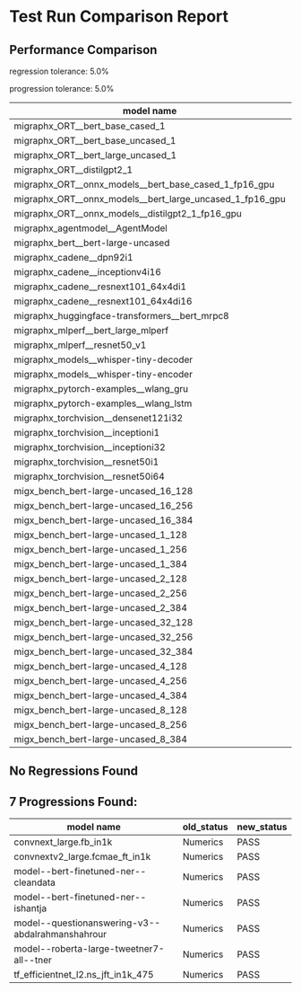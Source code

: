 # Test Run Comparison Report

## Performance Comparison

regression tolerance: 5.0%

progression tolerance: 5.0%

|model name|exit_status|analysis|old_time_ms|new_time_ms|change_ms|percent_change|
|---|---|---|---|---|---|---|
|migraphx_ORT__bert_base_cased_1|PASS|within tol|115.6028|114.8953|-0.7075|-0.61%|
|migraphx_ORT__bert_base_uncased_1|PASS|within tol|118.1862|116.0267|-2.1595|-1.83%|
|migraphx_ORT__bert_large_uncased_1|PASS|within tol|518.0625|524.326|6.2636|1.21%|
|migraphx_ORT__distilgpt2_1|PASS|within tol|69.5671|68.4047|-1.1623|-1.67%|
|migraphx_ORT__onnx_models__bert_base_cased_1_fp16_gpu|Numerics|within tol|63.7675|62.1518|-1.6157|-2.53%|
|migraphx_ORT__onnx_models__bert_large_uncased_1_fp16_gpu|Numerics|within tol|332.2419|327.4731|-4.7688|-1.44%|
|migraphx_ORT__onnx_models__distilgpt2_1_fp16_gpu|Numerics|within tol|35.0125|34.1458|-0.8667|-2.48%|
|migraphx_agentmodel__AgentModel|Numerics|regression|2.1436|2.319|0.1754|8.18%|
|migraphx_bert__bert-large-uncased|PASS|within tol|20.0887|19.3|-0.7886|-3.93%|
|migraphx_cadene__dpn92i1|PASS|regression|5.0135|5.322|0.3085|6.15%|
|migraphx_cadene__inceptionv4i16|PASS|within tol|29.922|29.1497|-0.7723|-2.58%|
|migraphx_cadene__resnext101_64x4di1|PASS|within tol|6.1957|5.8898|-0.306|-4.94%|
|migraphx_cadene__resnext101_64x4di16|PASS|within tol|29.5484|30.0167|0.4683|1.58%|
|migraphx_huggingface-transformers__bert_mrpc8|PASS|within tol|7.2134|7.0026|-0.2109|-2.92%|
|migraphx_mlperf__bert_large_mlperf|Numerics|within tol|27.0652|27.6828|0.6175|2.28%|
|migraphx_mlperf__resnet50_v1|PASS|within tol|4.7404|4.8155|0.075|1.58%|
|migraphx_models__whisper-tiny-decoder|PASS|within tol|40.2264|38.7138|-1.5126|-3.76%|
|migraphx_models__whisper-tiny-encoder|Numerics|within tol|46.7246|46.5331|-0.1915|-0.41%|
|migraphx_pytorch-examples__wlang_gru|PASS|within tol|18.4592|19.1372|0.678|3.67%|
|migraphx_pytorch-examples__wlang_lstm|PASS|regression|8.8727|9.7458|0.8732|9.84%|
|migraphx_torchvision__densenet121i32|PASS|within tol|17.9334|17.8418|-0.0916|-0.51%|
|migraphx_torchvision__inceptioni1|PASS|within tol|4.8503|4.8657|0.0154|0.32%|
|migraphx_torchvision__inceptioni32|PASS|within tol|28.0434|27.9652|-0.0782|-0.28%|
|migraphx_torchvision__resnet50i1|PASS|within tol|3.1574|3.1784|0.021|0.67%|
|migraphx_torchvision__resnet50i64|PASS|within tol|20.6896|20.3942|-0.2954|-1.43%|
|migx_bench_bert-large-uncased_16_128|PASS|within tol|27.7241|26.9305|-0.7936|-2.86%|
|migx_bench_bert-large-uncased_16_256|PASS|within tol|39.3067|38.6996|-0.6071|-1.54%|
|migx_bench_bert-large-uncased_16_384|PASS|within tol|59.4427|58.4238|-1.0189|-1.71%|
|migx_bench_bert-large-uncased_1_128|PASS|within tol|11.9394|12.2247|0.2852|2.39%|
|migx_bench_bert-large-uncased_1_256|PASS|within tol|12.5012|12.6741|0.1729|1.38%|
|migx_bench_bert-large-uncased_1_384|PASS|within tol|19.52|19.4782|-0.0418|-0.21%|
|migx_bench_bert-large-uncased_2_128|PASS|within tol|12.6936|12.5691|-0.1245|-0.98%|
|migx_bench_bert-large-uncased_2_256|PASS|within tol|19.5149|19.4277|-0.0872|-0.45%|
|migx_bench_bert-large-uncased_2_384|PASS|within tol|20.5827|20.2961|-0.2867|-1.39%|
|migx_bench_bert-large-uncased_32_128|PASS|within tol|37.8194|36.7612|-1.0582|-2.8%|
|migx_bench_bert-large-uncased_32_256|PASS|within tol|79.734|77.5704|-2.1636|-2.71%|
|migx_bench_bert-large-uncased_32_384|PASS|within tol|121.8543|118.3974|-3.4569|-2.84%|
|migx_bench_bert-large-uncased_4_128|PASS|within tol|19.5095|19.4878|-0.0216|-0.11%|
|migx_bench_bert-large-uncased_4_256|PASS|within tol|20.9729|20.8429|-0.13|-0.62%|
|migx_bench_bert-large-uncased_4_384|PASS|within tol|24.5307|24.1207|-0.41|-1.67%|
|migx_bench_bert-large-uncased_8_128|PASS|within tol|21.0741|20.8195|-0.2546|-1.21%|
|migx_bench_bert-large-uncased_8_256|PASS|within tol|28.1558|27.488|-0.6678|-2.37%|
|migx_bench_bert-large-uncased_8_384|PASS|within tol|35.7183|34.8294|-0.8889|-2.49%|

## No Regressions Found

## 7 Progressions Found:

|model name|old_status|new_status|
|---|---|---|
|convnext_large.fb_in1k|Numerics|PASS|
|convnextv2_large.fcmae_ft_in1k|Numerics|PASS|
|model--bert-finetuned-ner--cleandata|Numerics|PASS|
|model--bert-finetuned-ner--ishantja|Numerics|PASS|
|model--questionanswering-v3--abdalrahmanshahrour|Numerics|PASS|
|model--roberta-large-tweetner7-all--tner|Numerics|PASS|
|tf_efficientnet_l2.ns_jft_in1k_475|Numerics|PASS|

